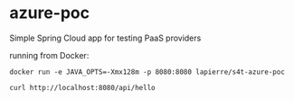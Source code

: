# azure-poc
Simple Spring Cloud app for testing PaaS providers

running from Docker:

```
docker run -e JAVA_OPTS=-Xmx128m -p 8080:8080 lapierre/s4t-azure-poc
```

```
curl http://localhost:8080/api/hello
```
